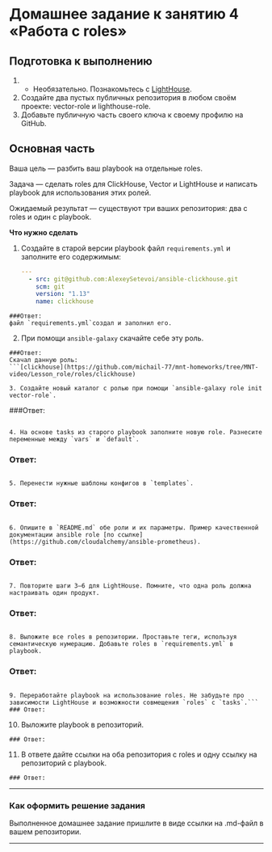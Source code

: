 # Домашнее задание к занятию 4 «Работа с roles»

## Подготовка к выполнению

1. * Необязательно. Познакомьтесь с [LightHouse](https://youtu.be/ymlrNlaHzIY?t=929).
2. Создайте два пустых публичных репозитория в любом своём проекте: vector-role и lighthouse-role.
3. Добавьте публичную часть своего ключа к своему профилю на GitHub.

## Основная часть

Ваша цель — разбить ваш playbook на отдельные roles. 

Задача — сделать roles для ClickHouse, Vector и LightHouse и написать playbook для использования этих ролей. 

Ожидаемый результат — существуют три ваших репозитория: два с roles и один с playbook.

**Что нужно сделать**

1. Создайте в старой версии playbook файл `requirements.yml` и заполните его содержимым:

   ```yaml
   ---
     - src: git@github.com:AlexeySetevoi/ansible-clickhouse.git
       scm: git
       version: "1.13"
       name: clickhouse 
   ```
```
###Ответ:
файл `requirements.yml`создал и заполнил его.
```


2. При помощи `ansible-galaxy` скачайте себе эту роль.
```
###Ответ:
Скачал данную роль:     
```[clickhouse](https://github.com/michail-77/mnt-homeworks/tree/MNT-video/Lesson_role/roles/clickhouse)

3. Создайте новый каталог с ролью при помощи `ansible-galaxy role init vector-role`.
```
###Ответ:

```

4. На основе tasks из старого playbook заполните новую role. Разнесите переменные между `vars` и `default`. 
```
### Ответ:

```

5. Перенести нужные шаблоны конфигов в `templates`.
```
### Ответ:

```

6. Опишите в `README.md` обе роли и их параметры. Пример качественной документации ansible role [по ссылке](https://github.com/cloudalchemy/ansible-prometheus).
```
### Ответ:

```

7. Повторите шаги 3–6 для LightHouse. Помните, что одна роль должна настраивать один продукт.
```
### Ответ:

```

8. Выложите все roles в репозитории. Проставьте теги, используя семантическую нумерацию. Добавьте roles в `requirements.yml` в playbook.
```
### Ответ:

```

9. Переработайте playbook на использование roles. Не забудьте про зависимости LightHouse и возможности совмещения `roles` с `tasks`.```
### Ответ:

```

10. Выложите playbook в репозиторий.
```
### Ответ:

```

11. В ответе дайте ссылки на оба репозитория с roles и одну ссылку на репозиторий с playbook.
```
### Ответ:

```

---

### Как оформить решение задания

Выполненное домашнее задание пришлите в виде ссылки на .md-файл в вашем репозитории.

---


